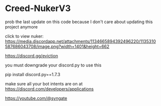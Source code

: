 # Creed-NukerV3

prob the last update on this code because I don't care about updating this project anymore

click to view nuker: https://media.discordapp.net/attachments/1134665894392496220/1135310587686043708/image.png?width=1401&height=662

https://discord.gg/eviction

you must downgrade your discord.py to use this

pip install discord.py==1.7.3

make sure all your bot intents are on at https://discord.com/developers/applications

https://youtube.com/@syngate
